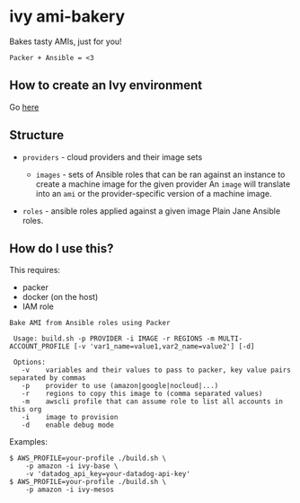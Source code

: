 # ivy ami-bakery

Bakes tasty AMIs, just for you!

`Packer + Ansible = <3`

## How to create an Ivy environment

Go
[here](https://github.com/nxtlytics/ivy-documentation/blob/master/howto/Processes/Creating_new_AWS_GovCloud_accounts.md#setup-ivy-environment-works-on-commercial-and-govcloud-aws)

## Structure

- `providers` - cloud providers and their image sets
  - `images` - sets of Ansible roles that can be ran against an instance to
    create a machine image for the given provider
    An `image` will translate into an `ami` or the provider-specific version of
    a machine image.

- `roles` - ansible roles applied against a given image
  Plain Jane Ansible roles.

## How do I use this?

This requires:

- packer
- docker (on the host)
- IAM role

<!-- markdownlint-disable MD013 -->

```shell
Bake AMI from Ansible roles using Packer

 Usage: build.sh -p PROVIDER -i IMAGE -r REGIONS -m MULTI-ACCOUNT_PROFILE [-v 'var1_name=value1,var2_name=value2'] [-d]

 Options:
   -v    variables and their values to pass to packer, key value pairs separated by commas
   -p    provider to use (amazon|google|nocloud|...)
   -r    regions to copy this image to (comma separated values)
   -m    awscli profile that can assume role to list all accounts in this org
   -i    image to provision
   -d    enable debug mode
```

<!-- markdownlint-enable MD013 -->

Examples:

```shell
$ AWS_PROFILE=your-profile ./build.sh \
    -p amazon -i ivy-base \
    -v 'datadog_api_key=your-datadog-api-key'
$ AWS_PROFILE=your-profile ./build.sh \
    -p amazon -i ivy-mesos
```
